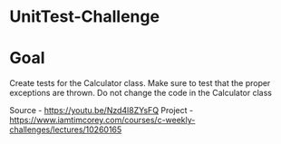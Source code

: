 # UnitTest-Challenge

# Goal
Create tests for the Calculator class. Make sure to test that the proper exceptions are thrown. Do not change the code in the Calculator class

Source - https://youtu.be/Nzd4l8ZYsFQ
Project - https://www.iamtimcorey.com/courses/c-weekly-challenges/lectures/10260165
